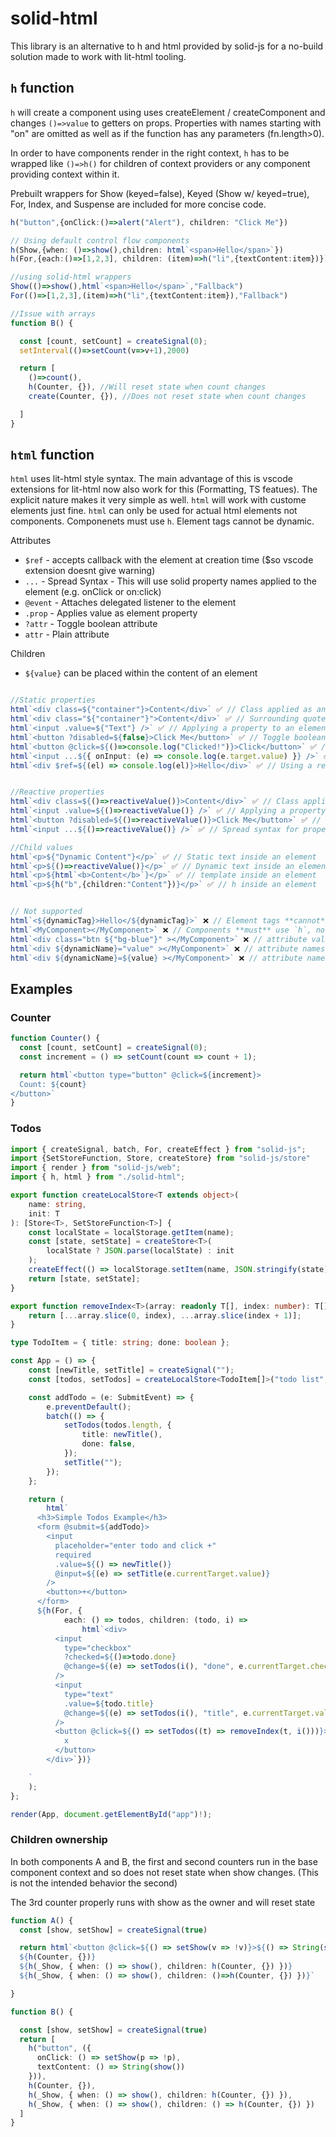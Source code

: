 # solid-html

This library is an alternative to h and html provided by solid-js for a no-build solution made to work with lit-html tooling.

## `h` function

`h` will create a component using uses createElement / createComponent and changes `()=>value` to getters on props.
Properties with names starting with "on" are omitted as well as if the function has any parameters (fn.length>0). 

In order to have components render in the right context, `h` has to be wrapped like `()=>h()` for children of context providers or any component providing context within it.


Prebuilt wrappers for Show (keyed=false), Keyed (Show w/ keyed=true), For, Index, and Suspense are included for more concise code. 

```typescript
h("button",{onClick:()=>alert("Alert"), children: "Click Me"})

// Using default control flow components
h(Show,{when: ()=>show(),children: html`<span>Hello</span>`})
h(For,{each:()=>[1,2,3], children: (item)=>h("li",{textContent:item})})

//using solid-html wrappers
Show(()=>show(),html`<span>Hello</span>`,"Fallback")
For(()=>[1,2,3],(item)=>h("li",{textContent:item}),"Fallback")

//Issue with arrays
function B() {

  const [count, setCount] = createSignal(0);
  setInterval(()=>setCount(v=>v+1),2000)

  return [
    ()=>count(),
    h(Counter, {}), //Will reset state when count changes
    create(Counter, {}), //Does not reset state when count changes

  ]
}

```



## `html` function

`html` uses lit-html style syntax. The main advantage of this is vscode extensions for lit-html now also work for this (Formatting, TS featues). The explicit nature makes it very simple as well. `html` will work with custome elements just fine. `html` can only be used for actual html elements not components. Componenets must use `h`. Element tags cannot be dynamic.

Attributes
- `$ref` - accepts callback with the element at creation time ($so vscode extension doesnt give warning)
- `...` - Spread Syntax - This will use solid property names applied to the element (e.g. onClick or on:click)
- `@event` - Attaches delegated listener to the element
- `.prop` - Applies value as element property
- `?attr` - Toggle boolean attribute
- `attr` - Plain attribute

Children
- `${value}` can be placed within the content of an element 

```typescript

//Static properties
html`<div class=${"container"}>Content</div>` ✅ // Class applied as an attribute
html`<div class="${"container"}">Content</div>` ✅ // Surrounding quotes works (quotes get added automatically if not)
html`<input .value=${"Text"} />` ✅ // Applying a property to an element
html`<button ?disabled=${false}>Click Me</button>` ✅ // Toggle boolean attributes
html`<button @click=${()=>console.log("Clicked!")}>Click</button>` ✅ // Attaching an event listener
html`<input ...${{ onInput: (e) => console.log(e.target.value) }} />` ✅ // Spread syntax for properties
html`<div $ref=${(el) => console.log(el)}>Hello</div>` ✅ // Using a ref callback


//Reactive properties
html`<div class=${()=>reactiveValue()}>Content</div>` ✅ // Class applied as an attribute
html`<input .value=${()=>reactiveValue()} />` ✅ // Applying a property to an element
html`<button ?disabled=${()=>reactiveValue()}>Click Me</button>` ✅ // Toggle boolean attributes
html`<input ...${()=>reactiveValue()} />` ✅ // Spread syntax for properties

//Child values
html`<p>${"Dynamic Content"}</p>` ✅ // Static text inside an element
html`<p>${()=>reactiveValue()}</p>` ✅ // Dynamic text inside an element
html`<p>${html`<b>Content</b>`}</p>` ✅ // template inside an element
html`<p>${h("b",{children:"Content"})}</p>` ✅ // h inside an element


// Not supported
html`<${dynamicTag}>Hello</${dynamicTag}>` ❌ // Element tags **cannot** be dynamic, use createDyanmic from solid-js
html`<MyComponent></MyComponent>` ❌ // Components **must** use `h`, not `html`
html`<div class="btn ${"bg-blue"}" ></MyComponent>` ❌ // attribute values must be 100% static or 100% dynamic
html`<div ${dynamicName}="value" ></MyComponent>` ❌ // attribute names cannot be dynamic, use spread instead
html`<div ${dynamicName}=${value} ></MyComponent>` ❌ // attribute names cannot be dynamic, use spread instead
```

## Examples

### Counter
```typescript
function Counter() {
  const [count, setCount] = createSignal(0);
  const increment = () => setCount(count => count + 1);

  return html`<button type="button" @click=${increment}>
  Count: ${count}
</button>`
}
```

### Todos
```typescript
import { createSignal, batch, For, createEffect } from "solid-js";
import {SetStoreFunction, Store, createStore} from "solid-js/store"
import { render } from "solid-js/web";
import { h, html } from "./solid-html";

export function createLocalStore<T extends object>(
    name: string,
    init: T
): [Store<T>, SetStoreFunction<T>] {
    const localState = localStorage.getItem(name);
    const [state, setState] = createStore<T>(
        localState ? JSON.parse(localState) : init
    );
    createEffect(() => localStorage.setItem(name, JSON.stringify(state)));
    return [state, setState];
}

export function removeIndex<T>(array: readonly T[], index: number): T[] {
    return [...array.slice(0, index), ...array.slice(index + 1)];
}

type TodoItem = { title: string; done: boolean };

const App = () => {
    const [newTitle, setTitle] = createSignal("");
    const [todos, setTodos] = createLocalStore<TodoItem[]>("todo list", []);

    const addTodo = (e: SubmitEvent) => {
        e.preventDefault();
        batch(() => {
            setTodos(todos.length, {
                title: newTitle(),
                done: false,
            });
            setTitle("");
        });
    };

    return (
        html`
      <h3>Simple Todos Example</h3>
      <form @submit=${addTodo}>
        <input
          placeholder="enter todo and click +"
          required
          .value=${() => newTitle()}
          @input=${(e) => setTitle(e.currentTarget.value)}
        />
        <button>+</button>
      </form>
      ${h(For, {
            each: () => todos, children: (todo, i) =>
                html`<div>
          <input
            type="checkbox"
            ?checked=${()=>todo.done}
            @change=${(e) => setTodos(i(), "done", e.currentTarget.checked)}
          />
          <input
            type="text"
            .value=${todo.title}
            @change=${(e) => setTodos(i(), "title", e.currentTarget.value)}
          />
          <button @click=${() => setTodos((t) => removeIndex(t, i()))}>
            x
          </button>
        </div>`})}

    `
    );
};

render(App, document.getElementById("app")!);
```

### Children ownership

In both components A and B, the first and second counters run in the base component context and so does not reset state when show changes. (This is not the intended behavior the second)

The 3rd counter properly runs with show as the owner and will reset state

```typescript
function A() {
  const [show, setShow] = createSignal(true)

  return html`<button @click=${() => setShow(v => !v)}>${() => String(show())}</button>
  ${h(Counter, {})}
  ${h(_Show, { when: () => show(), children: h(Counter, {}) })}
  ${h(_Show, { when: () => show(), children: ()=>h(Counter, {}) })}`

}

function B() {

  const [show, setShow] = createSignal(true)
  return [
    h("button", ({
      onClick: () => setShow(p => !p),
      textContent: () => String(show())
    })),
    h(Counter, {}),
    h(_Show, { when: () => show(), children: h(Counter, {}) }),
    h(_Show, { when: () => show(), children: () => h(Counter, {}) })
  ]
}
```